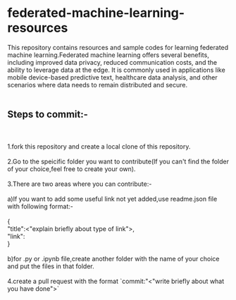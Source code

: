 # federated-machine-learning-resources
This repository contains resources and sample codes for learning federated machine learning.Federated machine learning offers several benefits, including improved data privacy, reduced communication costs, and the ability to leverage data at the edge. It is commonly used in applications like mobile device-based predictive text, healthcare data analysis, and other scenarios where data needs to remain distributed and secure.
<br/>
<br/>
<h2>Steps to commit:-</h2>
<br/>
<br/>
1.fork this repository and create a local clone of this repository.
<br/>
<br/>
2.Go to the speicific folder you want to contribute(If you can't find the folder of your choice,feel free to create your own).
<br/>
<br/>
3.There are two areas where you can contribute:-
<br/>
<br/>
a)If you want to add some useful link not yet added,use readme.json file with following format:-
<br/>
<br/>
{
<br/>
  "title":<"explain briefly about type of link">,
  <br/>
  "link":<link>
  <br/>
}
<br/>
<br/>
b)for .py or .ipynb file,create another folder with the name of your choice and put the files in that folder.
<br/>
<br/>
4.create a pull request with the format `commit:"<"write briefly about what you have done">`
